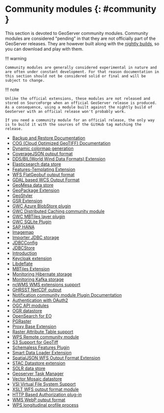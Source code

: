 # Community modules {: #community }

This section is devoted to GeoServer community modules. Community modules are considered "pending" in that they are not officially part of the GeoServer releases. They are however built along with the [nightly builds](https://build.geoserver.org/geoserver/), so you can download and play with them.

!!! warning

    Community modules are generally considered experimental in nature and are often under constant development. For that reason documentation in this section should not be considered solid or final and will be subject to change.

!!! note

    Unlike the official extensions, these modules are not released and stored on SourceForge when an official GeoServer release is produced. As a consequence, using a module built against the nightly build of GeoServer with an official release won't probably work.
    
    If you need a community module for an official release, the only way is to build it with the sources of the GitHub tag matching the release.

-   [Backup and Restore Documentation](backuprestore/index.md)
-   [COG (Cloud Optimized GeoTIFF) Documentation](cog/index.md)
-   [Dynamic colormap generation](colormap/index.md)
-   [CoverageJSON output format](cov-json/index.md)
-   [DDS/BIL(World Wind Data Formats) Extension](dds/index.md)
-   [Elasticsearch data store](elasticsearch/index.md)
-   [Features-Templating Extension](features-templating/index.md)
-   [WFS FlatGeobuf output format](flatgeobuf/index.md)
-   [GDAL based WCS Output Format](gdal/index.md)
-   [GeoMesa data store](geomesa/index.md)
-   [GeoPackage Extension](geopkg/index.md)
-   [GeoStyler](geostyler/index.md)
-   [GSR Extension](gsr/index.md)
-   [GWC Azure BlobStore plugin](gwc-azure-blob/index.md)
-   [GWC Distributed Caching community module](gwc-distributed/index.md)
-   [GWC MBTiles layer plugin](gwc-mbtiles/index.md)
-   [GWC SQLite Plugin](gwc-sqlite/index.md)
-   [SAP HANA](hana/index.md)
-   [Imagemap](imagemap.md)
-   [Importer JDBC storage](importer-jdbc/index.md)
-   [JDBCConfig](jdbcconfig/index.md)
-   [JDBCStore](jdbcstore/index.md)
-   [Introduction](jms-cluster/index.md)
-   [Keycloak extension](keycloak/index.md)
-   [Libdeflate](libdeflate/index.md)
-   [MBTiles Extension](mbtiles/index.md)
-   [Monitoring Hibernate storage](monitor-hibernate/index.md)
-   [Monitoring Kafka storage](monitor-kafka/index.md)
-   [ncWMS WMS extensions support](ncwms/index.md)
-   [GHRSST NetCDF output](netcdf-ghrsst/index.md)
-   [Notification community module Plugin Documentation](notification/index.md)
-   [Authentication with OAuth2](oauth2/index.md)
-   [OGC API modules](ogc-api/index.md)
-   [OGR datastore](ogr-store/index.md)
-   [OpenSearch for EO](opensearch-eo/index.md)
-   [PGRaster](pgraster/pgraster.md)
-   [Proxy Base Extension](proxy-base-ext/index.md)
-   [Raster Attribute Table support](rat/index.md)
-   [WPS Remote community module](remote-wps/index.md)
-   [S3 Support for GeoTiff](s3-geotiff/index.md)
-   [Schemaless Features Plugin](schemaless-features/index.md)
-   [Smart Data Loader Extension](smart-data-loader/index.md)
-   [SpatialJSON WFS Output Format Extension](spatialjson/index.md)
-   [STAC Datastore extension](stac-datastore/index.md)
-   [SOLR data store](solr/index.md)
-   [Geoserver Task Manager](taskmanager/index.md)
-   [Vector Mosaic datastore](vector-mosaic/index.md)
-   [VSI Virtual File System Support](vsi/index.md)
-   [XSLT WFS output format module](xslt/index.md)
-   [HTTP Based Authorization plug-in](web-service-auth/index.md)
-   [WMS WebP output format](webp/index.md)
-   [WPS longitudinal profile process](wps-longitudinal-profile/index.md)
